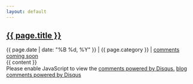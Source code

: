 ```yaml
---
layout: default
---
```

<div id="article-container">
<span class="instapaper_title"><h2><a href="{{ page.url }}" class="title">{{ page.title }}</a></h2></span>
<div id="post-date">{{ page.date | date: "%B %d, %Y" }} | {{  page.category  }} | <a href="{{ page.url }}/#disqus_thread">comments coming soon</a></div>
<div id="instapaper_body" class="instapaper_body">
{{ content }}
</div>
</div>
<!-- DISQUS -->
<div id="disqus_thread"></div>
<script type="text/javascript">
    /* * * CONFIGURATION VARIABLES: EDIT BEFORE PASTING INTO YOUR WEBPAGE * * */
    var disqus_shortname = 'blogtimmschoof'; // required: replace example with your forum shortname
    
    /* * * DON'T EDIT BELOW THIS LINE * * */
    (function() {
        var dsq = document.createElement('script'); dsq.type = 'text/javascript'; dsq.async = true;
        dsq.src = 'http://' + disqus_shortname + '.disqus.com/embed.js';
        (document.getElementsByTagName('head')[0] || document.getElementsByTagName('body')[0]).appendChild(dsq);
    })();
</script>
<noscript>Please enable JavaScript to view the <a href="http://disqus.com/?ref_noscript">comments powered by Disqus.</a></noscript>
<a href="http://disqus.com" class="dsq-brlink">blog comments powered by <span class="logo-disqus">Disqus</span></a>
